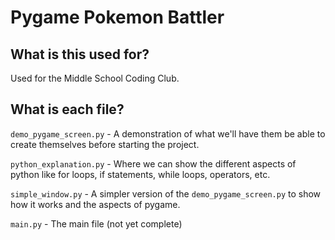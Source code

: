 # Pygame Pokemon Battler

## What is this used for?

Used for the Middle School Coding Club.

## What is each file?

`demo_pygame_screen.py` - A demonstration of what we'll have them be able to create themselves before starting the project.

`python_explanation.py` - Where we can show the different aspects of python like for loops, if statements, while loops, operators, etc.

`simple_window.py` - A simpler version of the `demo_pygame_screen.py` to show how it works and the aspects of pygame.

`main.py` - The main file (not yet complete)
